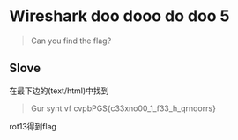 # Wireshark doo dooo do doo 5
>Can you find the flag?

## Slove
在最下边的(text/html)中找到
>Gur synt vf cvpbPGS{c33xno00_1_f33_h_qrnqorrs}

rot13得到flag
